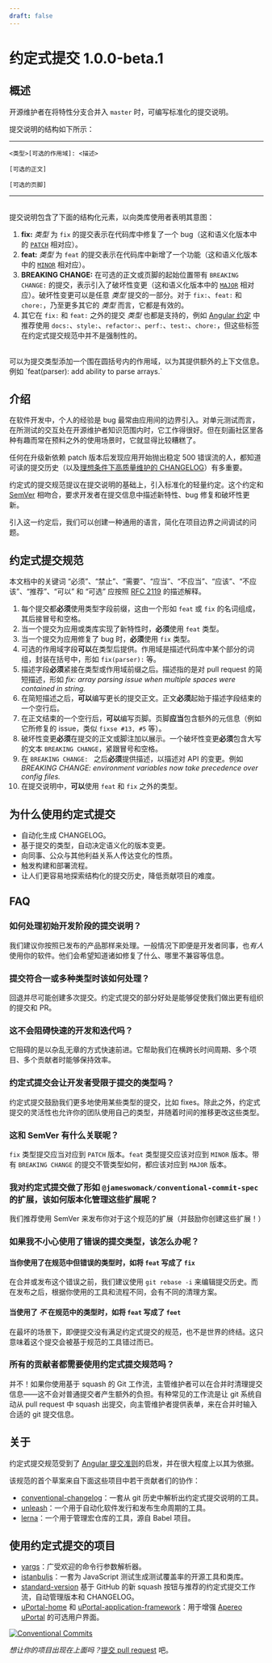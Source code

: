 ```yaml
---
draft: false
---
```


# 约定式提交 1.0.0-beta.1

## 概述

开源维护者在将特性分支合并入 `master` 时，可编写标准化的提交说明。

提交说明的结构如下所示：

---

```
<类型>[可选的作用域]: <描述>

[可选的正文]

[可选的页脚]
```
---

<br />
提交说明包含了下面的结构化元素，以向类库使用者表明其意图：

1. **fix:** _类型_ 为 `fix` 的提交表示在代码库中修复了一个 bug（这和语义化版本中的 [`PATCH`](http://semver.org/#summary) 相对应）。
1. **feat:** _类型_ 为 `feat` 的提交表示在代码库中新增了一个功能（这和语义化版本中的 [`MINOR`](http://semver.org/#summary) 相对应）。
1. **BREAKING CHANGE:** 在可选的正文或页脚的起始位置带有 `BREAKING CHANGE:` 的提交，表示引入了破坏性变更（这和语义化版本中的 [`MAJOR`](http://semver.org/#summary) 相对应）。破坏性变更可以是任意 _类型_ 提交的一部分。对于 `fix:`、`feat:` 和 `chore:`，乃至更多其它的 _类型_ 而言，它都是有效的。
1. 其它在 `fix:` 和 `feat:` 之外的提交 _类型_ 也都是支持的，例如 [Angular 约定](https://github.com/angular/angular/blob/22b96b9/CONTRIBUTING.md#-commit-message-guidelines) 中推荐使用 `docs:`、`style:`、`refactor:`、`perf:`、`test:`、`chore:`，但这些标签在约定式提交规范中并不是强制性的。

<br />
可以为提交类型添加一个围在圆括号内的作用域，以为其提供额外的上下文信息。例如 `feat(parser): add ability to parse arrays.`

## 介绍

在软件开发中，个人的经验是 bug 最常由应用间的边界引入。对单元测试而言，在所测试的交互处在开源维护者知识范围内时，它工作得很好。但在刻画社区里各种有趣而常在预料之外的使用场景时，它就显得比较糟糕了。

任何在升级新依赖 patch 版本后发现应用开始抛出稳定 500 错误流的人，都知道可读的提交历史（以及[理想条件下高质量维护的 CHANGELOG](http://keepachangelog.com/en/0.3.0/)）有多重要。

约定式的提交规范提议在提交说明的基础上，引入标准化的轻量约定。这个约定和 [SemVer](http://semver.org) 相吻合，要求开发者在提交信息中描述新特性、bug 修复和破坏性更新。

引入这一约定后，我们可以创建一种通用的语言，简化在项目边界之间调试的问题。

## 约定式提交规范

本文档中的关键词 “必须”、“禁止”、“需要”、“应当”、“不应当”、“应该”、“不应该”、“推荐”、“可以” 和 “可选” 应按照 [RFC 2119](https://www.ietf.org/rfc/rfc2119.txt) 的描述解释。

1. 每个提交都**必须**使用类型字段前缀，这由一个形如 `feat` 或 `fix` 的名词组成，其后接冒号和空格。
1. 当一个提交为应用或类库实现了新特性时，**必须**使用 `feat` 类型。
1. 当一个提交为应用修复了 bug 时，**必须**使用 `fix` 类型。
1. 可选的作用域字段**可以**在类型后提供。作用域是描述代码库中某个部分的词组，封装在括号中，形如 `fix(parser):` 等。
1. 描述字段**必须**紧接在类型或作用域前缀之后。描述指的是对 pull request 的简短描述，形如 _fix: array parsing issue when multiple spaces were contained in string._
1. 在简短描述之后，**可以**编写更长的提交正文。正文**必须**起始于描述字段结束的一个空行后。
1. 在正文结束的一个空行后，**可以**编写页脚。页脚**应当**包含额外的元信息（例如它所修复的 issue，类似 `fixse #13, #5` 等）。
1. 破坏性变更**必须**在提交的正文或脚注加以展示。一个破坏性变更**必须**包含大写的文本 `BREAKING CHANGE`，紧跟冒号和空格。
1. 在 `BREAKING CHANGE: ` 之后**必须**提供描述，以描述对 API 的变更。例如 _BREAKING CHANGE: environment variables now take precedence over config files._
1. 在提交说明中，**可以**使用 `feat` 和 `fix` 之外的类型。

## 为什么使用约定式提交

* 自动化生成 CHANGELOG。
* 基于提交的类型，自动决定语义化的版本变更。
* 向同事、公众与其他利益关系人传达变化的性质。
* 触发构建和部署流程。
* 让人们更容易地探索结构化的提交历史，降低贡献项目的难度。

## FAQ

### 如何处理初始开发阶段的提交说明？

我们建议你按照已发布的产品那样来处理。一般情况下即便是开发者同事，也*有人*使用你的软件。他们会希望知道诸如修复了什么、哪里不兼容等信息。

### 提交符合一或多种类型时该如何处理？

回退并尽可能创建多次提交。约定式提交的部分好处是能够促使我们做出更有组织的提交和 PR。

### 这不会阻碍快速的开发和迭代吗？

它阻碍的是以杂乱无章的方式快速前进。它帮助我们在横跨长时间周期、多个项目、多个贡献者时能够保持效率。

### 约定式提交会让开发者受限于提交的类型吗？

约定式提交鼓励我们更多地使用某些类型的提交，比如 fixes。除此之外，约定式提交的灵活性也允许你的团队使用自己的类型，并随着时间的推移更改这些类型。

### 这和 SemVer 有什么关联呢？

`fix` 类型提交应当对应到 `PATCH` 版本。`feat` 类型提交应该对应到 `MINOR` 版本。带有 `BREAKING CHANGE` 的提交不管类型如何，都应该对应到 `MAJOR` 版本。

### 我对约定式提交做了形如 `@jameswomack/conventional-commit-spec` 的扩展，该如何版本化管理这些扩展呢？

我们推荐使用 SemVer 来发布你对于这个规范的扩展（并鼓励你创建这些扩展！）

### 如果我不小心使用了错误的提交类型，该怎么办呢？

#### 当你使用了在规范中但错误的类型时，如将 `feat` 写成了 `fix`

在合并或发布这个错误之前，我们建议使用 `git rebase -i` 来编辑提交历史。而在发布之后，根据你使用的工具和流程不同，会有不同的清理方案。

#### 当使用了 *不* 在规范中的类型时，如将 `feat` 写成了 `feet`

在最坏的场景下，即便提交没有满足约定式提交的规范，也不是世界的终结。这只意味着这个提交会被基于规范的工具错过而已。

### 所有的贡献者都需要使用约定式提交规范吗？

并不！如果你使用基于 squash 的 Git 工作流，主管维护者可以在合并时清理提交信息——这不会对普通提交者产生额外的负担。有种常见的工作流是让 git 系统自动从 pull request 中 squash 出提交，向主管维护者提供表单，来在合并时输入合适的 git 提交信息。

## 关于

约定式提交规范受到了 [Angular 提交准则](https://github.com/angular/angular.js/blob/master/CONTRIBUTING.md#commit)的启发，并在很大程度上以其为依据。

该规范的首个草案来自下面这些项目中若干贡献者们的协作：


* [conventional-changelog](https://github.com/conventional-changelog/conventional-changelog)：一套从 git 历史中解析出约定式提交说明的工具。
* [unleash](https://github.com/netflix/unleash)：一个用于自动化软件发行和发布生命周期的工具。
* [lerna](https://github.com/lerna/lerna)：一个用于管理宏仓库的工具，源自 Babel 项目。

## 使用约定式提交的项目

* [yargs](https://github.com/yargs/yargs)：广受欢迎的命令行参数解析器。
* [istanbuljs](https://github.com/istanbuljs/istanbuljs)：一套为 JavaScript 测试生成测试覆盖率的开源工具和类库。
* [standard-version](https://github.com/conventional-changelog/standard-version) 基于 GitHub 的新 squash 按钮与推荐的约定式提交工作流，自动管理版本和 CHANGELOG。
* [uPortal-home](https://github.com/UW-Madison-DoIT/angularjs-portal) 和 [uPortal-application-framework](https://github.com/UW-Madison-DoIT/uw-frame)：用于增强 [Apereo uPortal](https://www.apereo.org/projects/uportal) 的可选用户界面。

[![Conventional Commits](https://img.shields.io/badge/Conventional%20Commits-1.0.0-yellow.svg)](https://conventionalcommits.org)

_想让你的项目出现在上面吗？_[提交 pull request](https://github.com/conventional-changelog/conventionalcommits.org/pulls) 吧。
